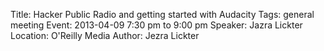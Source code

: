 Title: Hacker Public Radio and getting started with Audacity
Tags: general meeting
Event: 2013-04-09 7:30 pm to 9:00 pm
Speaker: Jazra Lickter
Location: O'Reilly Media
Author: Jezra Lickter
